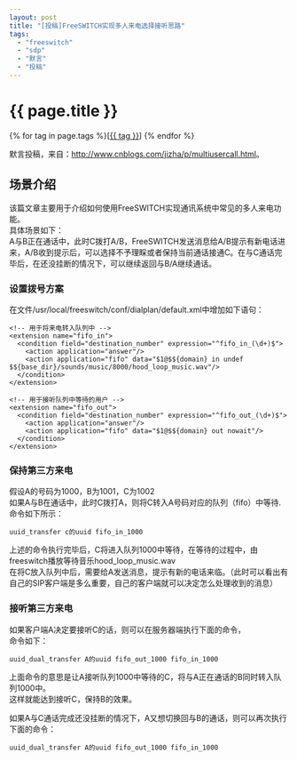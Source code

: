```yaml
---
layout: post
title: "[投稿]FreeSWITCH实现多人来电选择接听思路"
tags:
  - "freeswitch"
  - "sdp"
  - "默言"
  - "投稿"
---
```


# {{ page.title }}

<div class="tags">
{% for tag in page.tags %}[<a class="tag" href="/tags.html#{{ tag }}">{{ tag }}</a>] {% endfor %}
</div>

默言投稿，来自：<http://www.cnblogs.com/jizha/p/multiusercall.html>。

场景介绍
--

该篇文章主要用于介绍如何使用FreeSWITCH实现通讯系统中常见的多人来电功能。    
具体场景如下：   
A与B正在通话中，此时C拨打A/B，FreeSWITCH发送消息给A/B提示有新电话进来，A/B收到提示后，可以选择不予理睬或者保持当前通话接通C。在与C通话完毕后，在还没挂断的情况下，可以继续返回与B/A继续通话。
### 设置拨号方案 ###
在文件/usr/local/freeswitch/conf/dialplan/default.xml中增加如下语句：

    <!-- 用于将来电转入队列中 -->
    <extension name="fifo_in">
      <condition field="destination_number" expression="^fifo_in_(\d+)$">
        <action application="answer"/>
        <action application="fifo" data="$1@$${domain} in undef $${base_dir}/sounds/music/8000/hood_loop_music.wav"/>
      </condition>
    </extension>

    <!-- 用于接听队列中等待的用户 -->
    <extension name="fifo_out">
      <condition field="destination_number" expression="^fifo_out_(\d+)$">
        <action application="answer"/>
        <action application="fifo" data="$1@$${domain} out nowait"/>
      </condition>
    </extension>

### 保持第三方来电 ###

假设A的号码为1000，B为1001，C为1002  
如果A与B在通话中，此时C拨打A，则将C转入A号码对应的队列（fifo）中等待.  
命令如下所示：   

    uuid_transfer c的uuid fifo_in_1000

上述的命令执行完毕后，C将进入队列1000中等待，在等待的过程中，由freeswitch播放等待音乐hood\_loop_music.wav   
在将C放入队列中后，需要给A发送消息，提示有新的电话来临。（此时可以看出有自己的SIP客户端是多么重要，自己的客户端就可以决定怎么处理收到的消息）

### 接听第三方来电 ###

如果客户端A决定要接听C的话，则可以在服务器端执行下面的命令，   
命令如下：      

    uuid_dual_transfer A的uuid fifo_out_1000 fifo_in_1000

上面命令的意思是让A接听队列1000中等待的C，将与A正在通话的B同时转入队列1000中。   
这样就能达到接听C，保持B的效果。

如果A与C通话完成还没挂断的情况下，A又想切换回与B的通话，则可以再次执行下面的命令：

    uuid_dual_transfer A的uuid fifo_out_1000 fifo_in_1000
